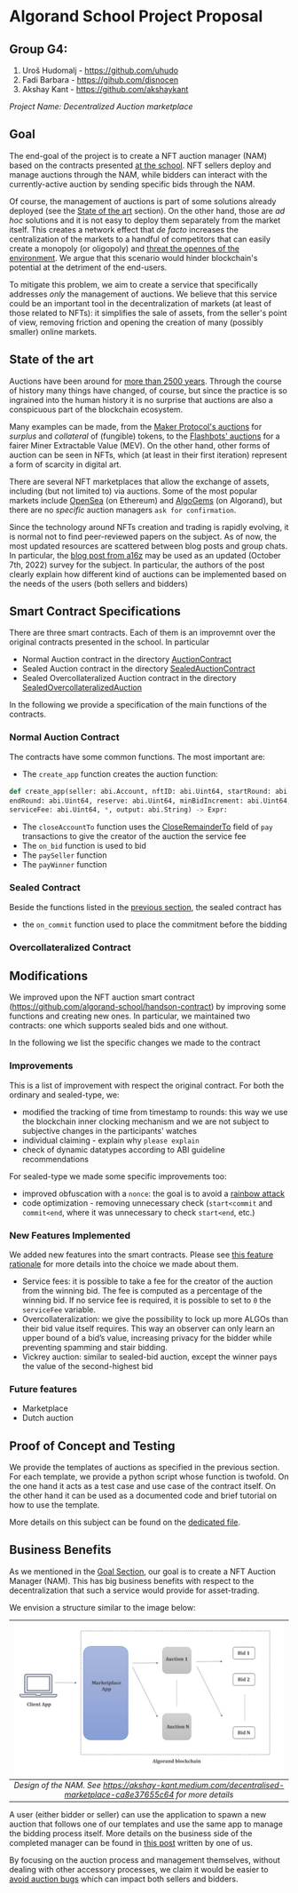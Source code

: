 # Algorand School Project Proposal

## Group G4: 
1. Uroš Hudomalj - https://github.com/uhudo
2. Fadi Barbara - https://gihub.com/disnocen
3. Akshay Kant - https://github.com/akshaykant

*Project Name: Decentralized Auction marketplace*

## Goal 

The end-goal of the project is to create a NFT auction manager (NAM) based on the contracts presented [at the school](https://github.com/algorand-school/handson-contract). NFT sellers deploy and manage auctions through the NAM, while bidders can interact with the currently-active auction by sending specific bids through the NAM.

Of course, the management of auctions is part of some solutions already deployed (see the [State of the art](#state-of-the-art) section). On the other hand, those are *ad hoc* solutions and it is not easy to deploy them separately from the market itself. This creates a network effect that *de facto* increases the centralization of the markets to a handful of competitors that can easily create a monopoly (or oligopoly) and [threat the opennes of the environment](https://www.fon.hum.uva.nl/rob/Courses/InformationInSpeech/CDROM/Literature/LOTwinterschool2006/szabo.best.vwh.net/ttps.html). We argue that this scenario would hinder blockchain's potential at the detriment of the end-users.

To mitigate this problem, we aim to create a service that specifically addresses *only* the management of auctions. We believe that this service could be an important tool in the decentralization of markets (at least of those related to NFTs): it simplifies the sale of assets, from the seller's point of view, removing friction and opening the creation of many (possibly smaller) online markets.

## State of the art
Auctions have been around for [more than 2500 years](https://www.econport.org/content/handbook/auctions/historyofauctions.html). Through the course of history many things have changed, of course, but since the practice is so ingrained into the human history it is no surprise that auctions are also a conspicuous part of the blockchain ecosystem.

Many examples can be made, from the [Maker Protocol's auctions](https://docs.makerdao.com/keepers/the-auctions-of-the-maker-protocol#auctions) for *surplus* and *collateral* of (fungible) tokens, to the [Flashbots' auctions](https://docs.flashbots.net/Flashbots-auction/overview/) for a fairer Miner Extractable Value (MEV).
On the other hand, other forms of auction can be seen in NFTs, which (at least in their first iteration) represent a form of scarcity in digital art. 

There are several NFT marketplaces that allow the exchange of assets, including (but not limited to) via auctions. Some of the most popular markets include [OpenSea](https://opensea.com) (on Ethereum) and [AlgoGems](https://www.algogems.io/) (on Algorand), but there are no _specific_ auction managers `ask for confirmation`.

Since the technology around NFTs creation and trading is rapidly evolving, it is normal not to find peer-reviewed papers on the subject. As of now, the most updated resources are scattered between blog posts and group chats. In particular, the [blog post from a16z](https://a16zcrypto.com/how-auction-theory-informs-implementations/) may be used as an updated (October 7th, 2022) survey for the subject. In particular, the authors of the post clearly explain how different kind of auctions can be implemented based on the needs of the users (both sellers and bidders)

## Smart Contract Specifications
There are three smart contracts. Each of them is an improvemnt over the original contracts presented in the school. In particular
- Normal Auction contract in the directory [AuctionContract](./AuctionContract)
- Sealed Auction contract in the directory [SealedAuctionContract](./SealedAuctionContract)
- Sealed Overcollateralized Auction contract in the directory [SealedOvercollateralizedAuction](./SealedOvercollateralizedAuction)

In the following we provide a specification of the main functions of the contracts.

### Normal Auction Contract

The contracts have some common functions. The most important are:

- The `create_app` function creates the auction function:
```python
def create_app(seller: abi.Account, nftID: abi.Uint64, startRound: abi.Uint64,
endRound: abi.Uint64, reserve: abi.Uint64, minBidIncrement: abi.Uint64,
serviceFee: abi.Uint64, *, output: abi.String) -> Expr:
```
- The `closeAccountTo` function uses the [CloseRemainderTo](https://developer.algorand.org/docs/get-details/transactions/transactions/#payment-transaction) field of `pay` transactions to give the creator of the auction the service fee
- The `on_bid` function is used to bid
- The `paySeller` function
- The `payWinner` function

### Sealed Contract
Beside the functions listed in the [previous section](#common-function), the sealed contract has 
- the `on_commit` function used to place the commitment before the bidding

### Overcollateralized Contract




## Modifications
We improved upon the NFT auction smart contract (https://github.com/algorand-school/handson-contract) by improving some functions and creating new ones. In particular, we maintained two contracts: one which supports sealed bids and one without.

In the following we list the specific changes we made to the contract

### Improvements

This is a list of improvement with respect the original contract. For both the ordinary and sealed-type, we:

- modified the tracking of time from timestamp to rounds: this way we use the blockchain inner clocking mechanism and we are not subject to subjective changes in the participants' watches
- individual claiming - explain why `please explain`
- check of dynamic datatypes according to ABI guideline recommendations

For sealed-type we made some specific improvements too:
- improved obfuscation with a `nonce`: the goal is to avoid a [rainbow attack](https://en.wikipedia.org/wiki/Rainbow_table)
- code optimization - removing unnecessary check (`start<commit` and `commit<end`, where it was unnecessary to check `start<end`, etc.)

### New Features Implemented

We added new features into the smart contracts. Please see [this feature rationale](./FEATURES.md) for more details into the choice we made about them.

- Service fees: it is possible to take a fee for the creator of the auction from the winning bid. The fee is computed as a percentage of the winning bid. If no service fee is required, it is possible to set to `0` the `serviceFee` variable. 
- Overcollateralization: we give the possibility to lock up more ALGOs than their bid value itself requires. This way an observer can only learn an upper bound of a bid’s value, increasing privacy for the bidder while preventing spamming and stair bidding.
- Vickrey auction: similar to sealed-bid auction, except the winner pays the value of the second-highest bid 


### Future features
- Marketplace 
- Dutch auction 

## Proof of Concept and Testing

We provide the templates of auctions as specified in the previous section. For each template, we provide a python script whose function is twofold. On the one hand it acts as a test case and use case of the contract itself. On the other hand it can be used as a documented code and brief tutorial on how to use the template. 

More details on this subject can be found on the [dedicated file](./NOTES.md).


## Business Benefits

As we mentioned in the [Goal Section](#goal), our goal is to create a NFT Auction Manager (NAM). This has big business benefits with respect to the decentralization that such a service would provide for asset-trading. 

We envision a structure similar to the image below:

| ![NAM design](imgs/1__2oNtz4Vy47kqaDS7kmHFg.jpeg) | 
|:--:| 
| *Design of the NAM. See <https://akshay-kant.medium.com/decentralised-marketplace-ca8e37655c64> for more details* |

A user (either bidder or seller) can use the application to spawn a new auction that follows one of our templates and use the same app to manage the bidding process itself. More details on the business side of the completed manager can be found in [this post](https://akshay-kant.medium.com/decentralised-marketplace-ca8e37655c64) written by one of us.

By focusing on the auction process and management themselves, without dealing with other accessory processes, we claim it would be easier to [avoid auction bugs](https://twitter.com/0xInuarashi/status/1517674505975394304) which can impact both sellers and bidders.